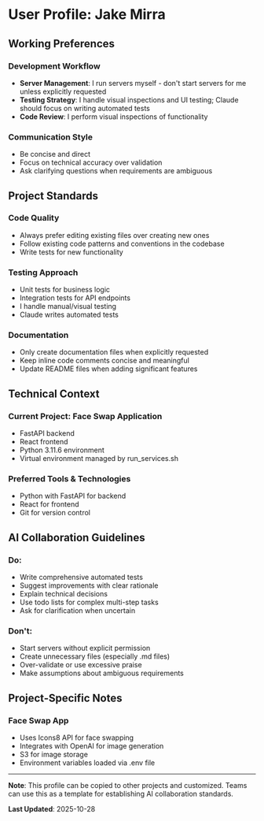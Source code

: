 # User Profile: Jake Mirra

## Working Preferences

### Development Workflow
- **Server Management**: I run servers myself - don't start servers for me unless explicitly requested
- **Testing Strategy**: I handle visual inspections and UI testing; Claude should focus on writing automated tests
- **Code Review**: I perform visual inspections of functionality

### Communication Style
- Be concise and direct
- Focus on technical accuracy over validation
- Ask clarifying questions when requirements are ambiguous

## Project Standards

### Code Quality
- Always prefer editing existing files over creating new ones
- Follow existing code patterns and conventions in the codebase
- Write tests for new functionality

### Testing Approach
- Unit tests for business logic
- Integration tests for API endpoints
- I handle manual/visual testing
- Claude writes automated tests

### Documentation
- Only create documentation files when explicitly requested
- Keep inline code comments concise and meaningful
- Update README files when adding significant features

## Technical Context

### Current Project: Face Swap Application
- FastAPI backend
- React frontend
- Python 3.11.6 environment
- Virtual environment managed by run_services.sh

### Preferred Tools & Technologies
- Python with FastAPI for backend
- React for frontend
- Git for version control

## AI Collaboration Guidelines

### Do:
- Write comprehensive automated tests
- Suggest improvements with clear rationale
- Explain technical decisions
- Use todo lists for complex multi-step tasks
- Ask for clarification when uncertain

### Don't:
- Start servers without explicit permission
- Create unnecessary files (especially .md files)
- Over-validate or use excessive praise
- Make assumptions about ambiguous requirements

## Project-Specific Notes

### Face Swap App
- Uses Icons8 API for face swapping
- Integrates with OpenAI for image generation
- S3 for image storage
- Environment variables loaded via .env file

---

**Note**: This profile can be copied to other projects and customized. Teams can use this as a template for establishing AI collaboration standards.

**Last Updated**: 2025-10-28

